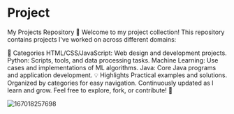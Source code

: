 # Project
My Projects Repository 🌟
Welcome to my project collection! This repository contains projects I've worked on across different domains:

📂 Categories
HTML/CSS/JavaScript: Web design and development projects.
Python: Scripts, tools, and data processing tasks.
Machine Learning: Use cases and implementations of ML algorithms.
Java: Core Java programs and application development.
💡 Highlights
Practical examples and solutions.
Organized by categories for easy navigation.
Continuously updated as I learn and grow.
Feel free to explore, fork, or contribute! 🎉

![167018257698](https://github.com/user-attachments/assets/fc792916-9535-4c64-a8b4-95d3e7a21c3b)
